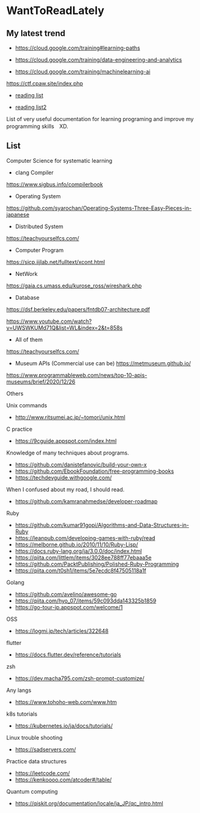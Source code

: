 # WantToReadLately

## My latest trend
- https://cloud.google.com/training#learning-paths

- https://cloud.google.com/training/data-engineering-and-analytics

- https://cloud.google.com/training/machinelearning-ai

https://ctf.cpaw.site/index.php

- [reading list](https://d3c33hcgiwev3.cloudfront.net/XZrUMfdWTjGa1DH3Vl4x7A_c999fb9bd6f94d8db2719dc7c59b54a1_M1-_-Reading-list-_-Big-Data-and-Machine-Learning-Fundamentals.pdf?Expires=1662768000&Signature=RmasD27FEfYcJvxmJIfyUIbCUr-6KrLhqcpDwv1k8gSLsfXPWOeZKFQvDVs7Pf8W2GSb3bunWVtqjpSC1e6jiF7rCEE4DVsckeMBqCiyXkKNFOpG1fq2LK21DU50fMmAJELOO2PnaVgJz8~QaksgL3F5RSzXRmb8SySSxkNwS~0_&Key-Pair-Id=APKAJLTNE6QMUY6HBC5A)

- [reading list2](https://d3c33hcgiwev3.cloudfront.net/d7gV44wsQCm4FeOMLOApJg_844da9c9c9fc4756b018062b81aff4a1_M2-_-Reading-list-_-Big-Data-and-Machine-Learning-Fundamentals.pdf?Expires=1663027200&Signature=gtLD1W~cw60lBzm1PScocXGtN0yFI2miMtBgeo0-aKDk12QiH2yaReMdAsFC8jEPrXmvDKIKDnKsmA9olD4nMGA8UtlQu1MJG~k4by117nWasSURkg0QrHGe2xwMqZNbP2yBqIk9hb-H8hEoP62jHBQzj6nBDf~AX0D~eoTdtEA_&Key-Pair-Id=APKAJLTNE6QMUY6HBC5A)


List of very useful documentation for learning programing and improve my programming skills　XD.

## List
Computer Science for systematic learning
- clang Compiler

https://www.sigbus.info/compilerbook

- Operating System

https://github.com/syarochan/Operating-Systems-Three-Easy-Pieces-in-japanese

- Distributed System

https://teachyourselfcs.com/

- Computer Program

https://sicp.iijlab.net/fulltext/xcont.html

- NetWork

https://gaia.cs.umass.edu/kurose_ross/wireshark.php

- Database

https://dsf.berkeley.edu/papers/fntdb07-architecture.pdf

https://www.youtube.com/watch?v=UWSWKUMd71Q&list=WL&index=2&t=858s

- All of them

https://teachyourselfcs.com/

- Museum APIs (Commercial use can be)
https://metmuseum.github.io/

https://www.programmableweb.com/news/top-10-apis-museums/brief/2020/12/26


 Others 

Unix commands
- http://www.ritsumei.ac.jp/~tomori/unix.html

C practice
- https://9cguide.appspot.com/index.html

Knowledge of many techniques about programs.
- https://github.com/danistefanovic/build-your-own-x
- https://github.com/EbookFoundation/free-programming-books
- https://techdevguide.withgoogle.com/

When I confused about my road, I should read.
- https://github.com/kamranahmedse/developer-roadmap

Ruby
- https://github.com/kumar91gopi/Algorithms-and-Data-Structures-in-Ruby
- https://leanpub.com/developing-games-with-ruby/read
- https://melborne.github.io/2010/11/10/Ruby-Lisp/
- https://docs.ruby-lang.org/ja/3.0.0/doc/index.html
- https://qiita.com/littlem/items/3028ee788ff77ebaaa5e
- https://github.com/PacktPublishing/Polished-Ruby-Programming
- https://qiita.com/t0sh1/items/5e7ecdc8f47505118a1f

Golang
- https://github.com/avelino/awesome-go
- https://qiita.com/hyo_07/items/59c093dda143325b1859
- https://go-tour-jp.appspot.com/welcome/1

OSS
- https://logmi.jp/tech/articles/322648

flutter
- https://docs.flutter.dev/reference/tutorials

zsh
- https://dev.macha795.com/zsh-prompt-customize/

Any langs
- https://www.tohoho-web.com/www.htm

k8s tutorials
- https://kubernetes.io/ja/docs/tutorials/

Linux trouble shooting
- https://sadservers.com/

Practice data structures
- https://leetcode.com/
- https://kenkoooo.com/atcoder#/table/

Quantum computing
- https://qiskit.org/documentation/locale/ja_JP/qc_intro.html
